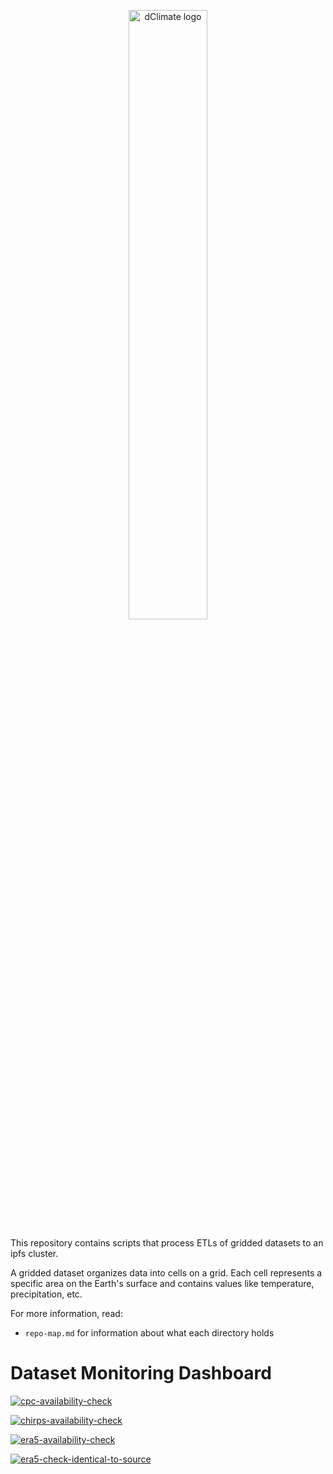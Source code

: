 <p align="center">
<a href="https://dclimate.net/" target="_blank" rel="noopener noreferrer">
<img width="50%" src="https://user-images.githubusercontent.com/41392423/173133333-79ef15d0-6671-4be3-ac97-457344e9e958.svg" alt="dClimate logo">
</a>
</p>

This repository contains scripts that process ETLs of gridded datasets to an ipfs cluster.

A gridded dataset organizes data into cells on a grid. Each cell represents a specific area on the Earth's surface and contains values like temperature, precipitation, etc.

For more information, read:
+ `repo-map.md` for information about what each directory holds

# Dataset Monitoring Dashboard
[![cpc-availability-check](https://github.com/dClimate/etl-scripts/actions/workflows/cpc-availablity-check.yaml/badge.svg)](https://github.com/dClimate/etl-scripts/actions/workflows/cpc-availablity-check.yaml)

[![chirps-availability-check](https://github.com/dClimate/etl-scripts/actions/workflows/chirps-availability-check.yaml/badge.svg)](https://github.com/dClimate/etl-scripts/actions/workflows/chirps-availability-check.yaml)

[![era5-availability-check](https://github.com/dClimate/etl-scripts/actions/workflows/era5-availability-check.yaml/badge.svg)](https://github.com/dClimate/etl-scripts/actions/workflows/era5-availability-check.yaml)

[![era5-check-identical-to-source](https://github.com/dClimate/etl-scripts/actions/workflows/era5-check-identical-to-source.yaml/badge.svg?branch=main)](https://github.com/dClimate/etl-scripts/actions/workflows/era5-check-identical-to-source.yaml)
